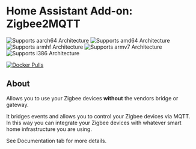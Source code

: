 # Home Assistant Add-on: Zigbee2MQTT

![Supports aarch64 Architecture][aarch64-shield]
![Supports amd64 Architecture][amd64-shield]
![Supports armhf Architecture][armhf-shield]
![Supports armv7 Architecture][armv7-shield]
![Supports i386 Architecture][i386-shield]

[![Docker Pulls](https://img.shields.io/docker/pulls/zigbee2mqtt/zigbee2mqtt-amd64.svg?style=flat-square&logo=docker)](https://cloud.docker.com/u/dwelch2101/repository/docker/zigbee2mqtt/zigbee2mqtt-amd64)

## About

Allows you to use your Zigbee devices **without** the vendors bridge or gateway.

It bridges events and allows you to control your Zigbee devices via MQTT. In this way you can integrate your Zigbee devices with whatever smart home infrastructure you are using.

See Documentation tab for more details.

[aarch64-shield]: https://img.shields.io/badge/aarch64-yes-green.svg
[amd64-shield]: https://img.shields.io/badge/amd64-yes-green.svg
[armhf-shield]: https://img.shields.io/badge/armhf-yes-green.svg
[armv7-shield]: https://img.shields.io/badge/armv7-yes-green.svg
[i386-shield]: https://img.shields.io/badge/i386-yes-green.svg
